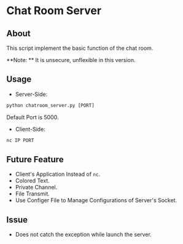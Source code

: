# Chat Room Server

## About
This script implement the basic function of the chat room. 

**Note: ** 
It is unsecure, unflexible in this version.

## Usage

* Server-Side:
```python
python chatroom_server.py [PORT]
```
Default Port is 5000.

* Client-Side:
```bash
nc IP PORT
```

## Future Feature
* Client's Application Instead of `nc`.
* Colored Text.
* Private Channel.
* File Transmit.
* Use Configer File to Manage Configurations of Server's Socket.

## Issue
* Does not catch the exception while launch the server.
